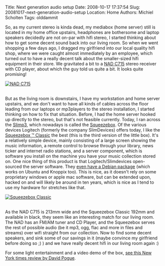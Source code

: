 Title: Next generation audio setup
Date: 2008-10-17 17:37:54
Slug: 20081017-next-generation-audio-setup
Location: Home
Authors: Michiel Scholten
Tags: olddammit

<p>So, as my current stereo is kinda dead, my mediabox (home server) still is located in my home office upstairs, headphones are bothersome and laptop speakers decidedly are not on-par with hifi stereo, I started thinking about how to get some decent sound back into our living room. So when we went shopping a few days ago, I dragged my girlfriend into our local quality hifi shop, where we were caught almost immediately by an employee, which turned out to have a really decent talk about the smaller-sized hifi equipment in their store. We gravitated a bit to a <a href="http://blog.stereophile.com/stephenmejias/083107compact/">NAD C715</a> stereo receiver with CD player, about which the guy told us quite a bit. It looks quite promising!</p>

<div class="content-image"><div><a href="http://nadelectronics.com/products/hifi-receivers/C715-Compact-Music-Systems"><img src="http://aquariusoft.org/~mbscholt/images/content/nadC715.jpg" alt="NAD C715" title="NAD C715" /></a></div></div> 
<br style="clear: both;" /> 

<p>But as the living room is downstairs, I have my workstation and home server upstairs, and we don't want to have all kinds of cables across the floor leading from our laptops or mp3players to the stereo installation, I started thinking on how to fix that situation. Before, I had the home server hooked up directly to the stereo, but that's not feasible currently. Today, I ran across the <a href="http://www.macnn.com/reviews/slimp3.html">Slimp3</a>, which nowadays is called the <a href="http://www.slimdevices.com/">Squeezebox</a>. Of the various devices Logitech (formerly the company SlimDevices) offers today, I like the <a href="http://www.slimdevices.com/pi_squeezebox.html">Squeezebox &trade; Classic</a> the best (this is the third version of the little box). It's a relatively simple device, mainly consisting of a large screen showing the music information, a remote control to browse through your library, news ticker and internet radio stations, and a server component, which is software you install on the machine you have your music collection stored on. One nice thing of this product is that Logitech/Slimdevices open-sourced the server software. They <a href="http://wiki.slimdevices.com/index.php/DebianPackage">even have a Debian package</a> (which works on Ubuntu and Knoppix too). This is nice, as it doesn't rely on some proprietary windows or apple mac software, but can be extended upon, hacked on and will likely be around in ten years, which is nice as I tend to use my hardware for stretches like that.</p>

<div class="content-image"><div><a href="http://www.slimdevices.com/pi_squeezebox.html"><img src="http://aquariusoft.org/~mbscholt/images/content/squeezebox3_side.jpg" alt="Squeezebox Classic" title="Squeezebox Classic" /></a></div></div> 
<br style="clear: both;" /> 

<p>As the NAD C715 is 213mm wide and the Squeezebox Classic 192mm and available in black, they seem like an interesting match for our living room. The NAD has an FM/AM tuner and CD Player, and the Squeezebox serves the rest of possible audio (be it mp3, ogg, flac and more in files and streams) over wifi straight from our collection. Now to find some decent speakers, and sink some of our savings in it (maybe convince my girlfriend before doing so ;) ) and we have really decent hifi in our living room again :)</p>

<p>For some light entertainment and a video demo of the box, <a href="http://video.nytimes.com/video/2006/02/09/technology/1194817110980/the-squeezebox-3.html">see this New York times review by David Pogue</a>.</p>